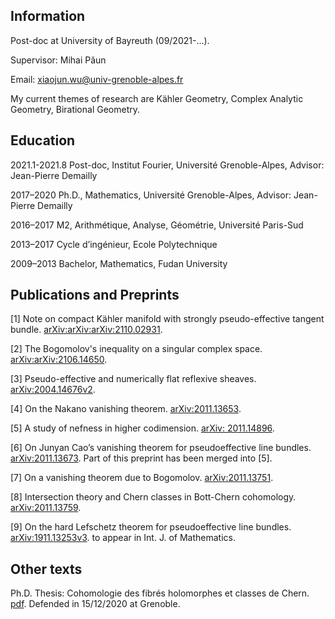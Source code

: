 ## Information

Post-doc at University of Bayreuth (09/2021-...).

Supervisor: Mihai P&#259;un

Email: [xiaojun.wu@univ-grenoble-alpes.fr](mailto:xiaojun.wu@univ-grenoble-alpes.fr)

My current themes of research are Kähler Geometry, Complex Analytic Geometry, Birational Geometry.

## Education

2021.1-2021.8 Post-doc, Institut Fourier, Université Grenoble-Alpes, Advisor: Jean-Pierre Demailly

2017–2020 Ph.D., Mathematics, Université Grenoble-Alpes, Advisor: Jean-Pierre Demailly

2016–2017 M2, Arithmétique, Analyse, Géométrie, Université Paris-Sud

2013–2017 Cycle d’ingénieur, Ecole Polytechnique

2009–2013 Bachelor, Mathematics, Fudan University 

## Publications and Preprints
[1] Note on compact Kähler manifold with strongly pseudo-effective tangent bundle. [arXiv:arXiv:arXiv:2110.02931](https://arxiv.org/abs/arXiv:arXiv:2110.02931).

[2] The Bogomolov's inequality on a singular complex space. [arXiv:arXiv:2106.14650](https://arxiv.org/abs/arXiv:2106.14650).

[3] Pseudo-effective and numerically flat reflexive sheaves. [arXiv:2004.14676v2](https://arxiv.org/abs/2004.14676).
 
[4] On the Nakano vanishing theorem. [arXiv:2011.13653](https://arxiv.org/abs/2011.13653).

[5] A study of nefness in higher codimension. [arXiv: 2011.14896](https://arxiv.org/abs/2011.14896).

[6] On Junyan Cao’s vanishing theorem for pseudoeffective line bundles. [arXiv:2011.13673](https://arxiv.org/abs/2011.13673). Part of this preprint has been merged into [5].

[7] On a vanishing theorem due to Bogomolov. [arXiv:2011.13751](https://arxiv.org/abs/2011.13751).

[8] Intersection theory and Chern classes in Bott-Chern cohomology. [arXiv:2011.13759](https://arxiv.org/abs/2011.13759).

[9] On the hard Lefschetz theorem for pseudoeffective line bundles. [arXiv:1911.13253v3](https://arxiv.org/abs/1911.13253). to appear in Int. J. of Mathematics.

## Other texts

Ph.D. Thesis: Cohomologie des fibrés holomorphes et classes de Chern. [pdf](https://hal.archives-ouvertes.fr/tel-03145126). Defended in 15/12/2020 at Grenoble.

